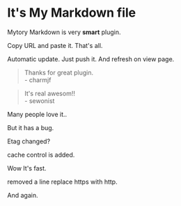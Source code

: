 # It's My Markdown file

Mytory Markdown is very **smart** plugin.

Copy URL and paste it. That's all.

Automatic update. Just push it. And refresh on view page.

> Thanks for great plugin.  
> \- charmjf

> It's real awesom!!  
> \- sewonist

Many people love it..

But it has a bug.

Etag changed?

cache control is added.

Wow It's fast.

removed a line replace https with http. 

And again.